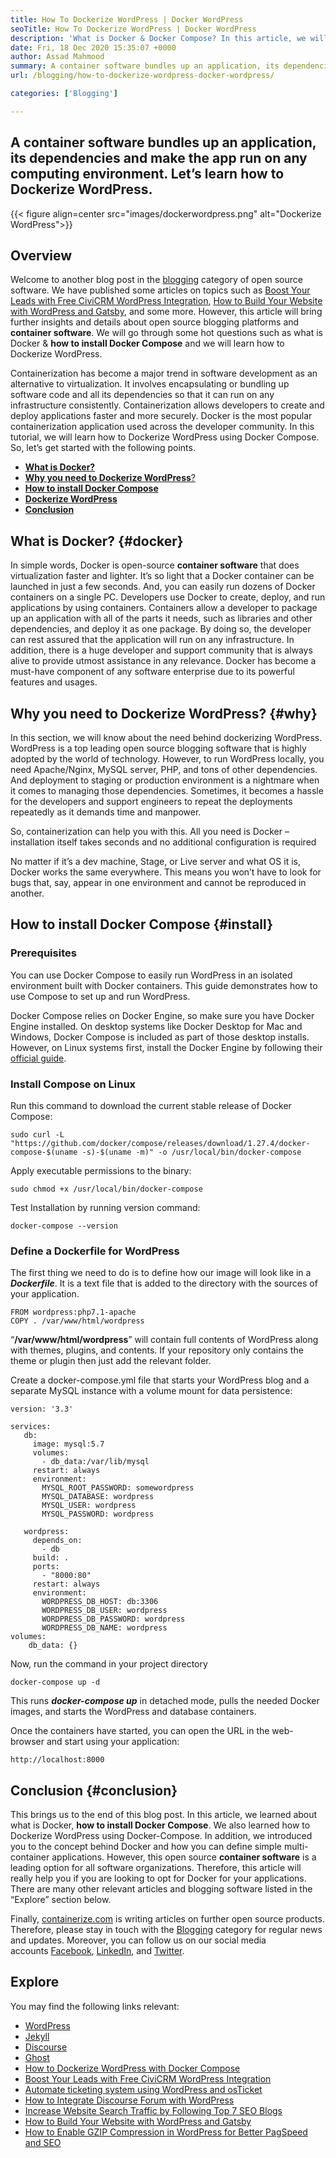 ```yaml
---
title: How To Dockerize WordPress | Docker WordPress
seoTitle: How To Dockerize WordPress | Docker WordPress
description: 'What is Docker & Docker Compose? In this article, we will learn how to install Docker, Docker Compose, and how to Dockerize Wordpress into a Docker Container.'
date: Fri, 18 Dec 2020 15:35:07 +0000
author: Assad Mahmood
summary: A container software bundles up an application, its dependencies and make the app run on any computing environment. Let’s learn how to Dockerize WordPress.
url: /blogging/how-to-dockerize-wordpress-docker-wordpress/

categories: ['Blogging']

---
```

## A container software bundles up an application, its dependencies and make the app run on any computing environment. Let’s learn how to Dockerize WordPress.

{{< figure align=center src="images/dockerwordpress.png" alt="Dockerize WordPress">}}  

## Overview

Welcome to another blog post in the [blogging][1] category of open source software. We have published some articles on topics such as [Boost Your Leads with Free CiviCRM WordPress Integration][2], [How to Build Your Website with WordPress and Gatsby][3], and some more. However, this article will bring further insights and details about open source blogging platforms and **container software**. We will go through some hot questions such as what is Docker & **how to install Docker Compose** and we will learn how to Dockerize WordPress. 

Containerization has become a major trend in software development as an alternative to virtualization. It involves encapsulating or bundling up software code and all its dependencies so that it can run on any infrastructure consistently. Containerization allows developers to create and deploy applications faster and more securely. Docker is the most popular containerization application used across the developer community. In this tutorial, we will learn how to Dockerize WordPress using Docker Compose. So, let’s get started with the following points.

  * [**What is Docker?**][4]
  * [**Why you need to Dockerize WordPress**?][5]
  * **[How to install Docker Compose][6]**
  * **[Dockerize WordPress][7]**
  * **[Conclusion][8]**

## What is Docker? {#docker}

In simple words, Docker is open-source **container software** that does virtualization faster and lighter. It’s so light that a Docker container can be launched in just a few seconds. And, you can easily run dozens of Docker containers on a single PC. Developers use Docker to create, deploy, and run applications by using containers. Containers allow a developer to package up an application with all of the parts it needs, such as libraries and other dependencies, and deploy it as one package. By doing so, the developer can rest assured that the application will run on any infrastructure. In addition, there is a huge developer and support community that is always alive to provide utmost assistance in any relevance. Docker has become a must-have component of any software enterprise due to its powerful features and usages. 

## Why you need to Dockerize WordPress? {#why}

In this section, we will know about the need behind dockerizing WordPress. WordPress is a top leading open source blogging software that is highly adopted by the world of technology. However, to run WordPress locally, you need Apache/Nginx, MySQL server, PHP, and tons of other dependencies. And deployment to staging or production environment is a nightmare when it comes to managing those dependencies. Sometimes, it becomes a hassle for the developers and support engineers to repeat the deployments repeatedly as it demands time and manpower. 

So, containerization can help you with this. All you need is Docker – installation itself takes seconds and no additional configuration is required

No matter if it’s a dev machine, Stage, or Live server and what OS it is, Docker works the same everywhere. This means you won’t have to look for bugs that, say, appear in one environment and cannot be reproduced in another.

## How to install Docker Compose {#install}

### Prerequisites

You can use Docker Compose to easily run WordPress in an isolated environment built with Docker containers. This guide demonstrates how to use Compose to set up and run WordPress. 

Docker Compose relies on Docker Engine, so make sure you have Docker Engine installed. On desktop systems like Docker Desktop for Mac and Windows, Docker Compose is included as part of those desktop installs. However, on Linux systems first, install the Docker Engine by following their [official guide][9].

### Install Compose on Linux

Run this command to download the current stable release of Docker Compose:


```
sudo curl -L "https://github.com/docker/compose/releases/download/1.27.4/docker-compose-$(uname -s)-$(uname -m)" -o /usr/local/bin/docker-compose
```


Apply executable permissions to the binary:


```
sudo chmod +x /usr/local/bin/docker-compose
```


Test Installation by running version command:


```
docker-compose --version
```


### Define a Dockerfile for WordPress

The first thing we need to do is to define how our image will look like in a **_Dockerfile_**. It is a text file that is added to the directory with the sources of your application. 


```
FROM wordpress:php7.1-apache
COPY . /var/www/html/wordpress
```


“**/var/www/html/wordpress**” will contain full contents of WordPress along with themes, plugins, and contents. If your repository only contains the theme or plugin then just add the relevant folder.

Create a docker-compose.yml file that starts your WordPress blog and a separate MySQL instance with a volume mount for data persistence:


```
version: '3.3'

services:
   db:
     image: mysql:5.7
     volumes:
       - db_data:/var/lib/mysql
     restart: always
     environment:
       MYSQL_ROOT_PASSWORD: somewordpress
       MYSQL_DATABASE: wordpress
       MYSQL_USER: wordpress
       MYSQL_PASSWORD: wordpress

   wordpress:
     depends_on:
       - db
     build: .
     ports:
       - "8000:80"
     restart: always
     environment:
       WORDPRESS_DB_HOST: db:3306
       WORDPRESS_DB_USER: wordpress
       WORDPRESS_DB_PASSWORD: wordpress
       WORDPRESS_DB_NAME: wordpress
volumes:
    db_data: {}
```


Now, run the command in your project directory


```
docker-compose up -d
```


This runs **_docker-compose up_** in detached mode, pulls the needed Docker images, and starts the WordPress and database containers.

Once the containers have started, you can open the URL in the web-browser and start using your application:


```
http://localhost:8000
```


## Conclusion {#conclusion}

This brings us to the end of this blog post. In this article, we learned about what is Docker, **how to install Docker Compose**. We also learned how to Dockerize WordPress using Docker-Compose. In addition, we introduced you to the concept behind Docker and how you can define simple multi-container applications. However, this open source **container software** is a leading option for all software organizations. Therefore, this article will really help you if you are looking to opt for Docker for your applications. There are many other relevant articles and blogging software listed in the “Explore” section below.

Finally, [containerize.com][10] is writing articles on further open source products. Therefore, please stay in touch with the [Blogging][1] category for regular news and updates. Moreover, you can follow us on our social media accounts [Facebook][11], [LinkedIn][12], and [Twitter][13].

## Explore

You may find the following links relevant:

  * [WordPress][14]
  * [Jekyll][15]
  * [Discourse][16]
  * [Ghost][17]
  * [How to Dockerize WordPress with Docker Compose][18]
  * [Boost Your Leads with Free CiviCRM WordPress Integration][2]
  * [Automate ticketing system using WordPress and osTicket][19]
  * [How to Integrate Discourse Forum with WordPress][20]
  * [Increase Website Search Traffic by Following Top 7 SEO Blogs][21]
  * [How to Build Your Website with WordPress and Gatsby][3]
  * [How to Enable GZIP Compression in WordPress for Better PagSpeed and SEO][22]

 [1]: https://products.containerize.com/blogging/
 [2]: https://blog.containerize.com/2020/10/13/boost-your-leads-with-civicrm-wordpress-integration/
 [3]: https://blog.containerize.com/2020/11/25/how-to-build-your-website-with-wordpress-and-gatsby/
 [4]: #docker
 [5]: #why
 [6]: #install
 [7]: #dockerize
 [8]: #conclusion
 [9]: https://docs.docker.com/engine/install/#server
 [10]: https://www.containerize.com/
 [11]: https://web.facebook.com/containerize
 [12]: https://www.linkedin.com/company/containerize/
 [13]: https://twitter.com/containerize_co
 [14]: https://products.containerize.com/blogging/wordpress/
 [15]: https://products.containerize.com/blogging/jekyll/
 [16]: https://products.containerize.com/discussion-forum/discourse/
 [17]: https://products.containerize.com/blogging/ghost/
 [18]: https://blog.containerize.com/2020/12/18/how-to-dockerize-wordpress-with-docker-compose/
 [19]: https://blog.containerize.com/2020/10/13/automate-ticketing-system-using-wordpress-and-osticket/
 [20]: https://blog.containerize.com/2020/10/14/how-to-integrate-discourse-forum-with-wordpress/
 [21]: https://blog.containerize.com/2021/01/17/increase-website-search-traffic-by-following-top-7-seo-blogs/
 [22]: https://blog.containerize.com/2020/12/12/how-to-enable-gzip-compression-in-wordpress-for-better-speed/
